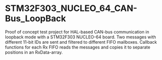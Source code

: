 # STM32F303_NUCLEO_64_CAN-Bus_LoopBack
Proof of concept test project for HAL-based CAN-bus communication in loopback mode with a STM32F303 NUCLEO-64 board. 
Two messages with different 11-bit IDs are sent and filtered to different FIFO mailboxes.
Callback functions for each Rx FIFO reads the messages and copies it to separate positions in an RxData-array.   
